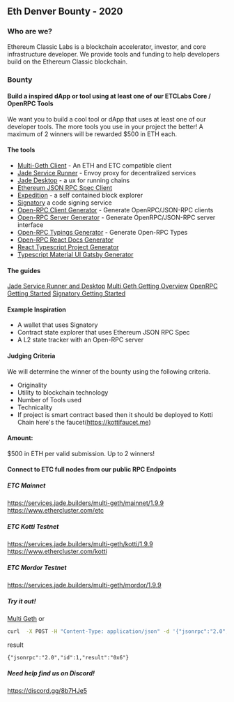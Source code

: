 ## Eth Denver Bounty - 2020

### Who are we?
Ethereum Classic Labs is a blockchain accelerator, investor, and core infrastructure developer. We provide tools and funding to help developers build on the Ethereum Classic blockchain.

### Bounty

#### Build a inspired dApp or tool using at least one of our ETCLabs Core / OpenRPC Tools
We want you to build a cool tool or dApp that uses at least one of our developer tools. The more tools you use in your project the better! A maximum of 2 winners will be rewarded $500 in ETH each.

#### The tools
* [Multi-Geth Client](https://multi-geth.org/) - An ETH and ETC compatible client
* [Jade Service Runner](https://github.com/etclabscore/jade-service-runner) - Envoy proxy for decentralized services
* [Jade Desktop](https://github.com/etclabscore/jade-desktop) - a ux for running chains
* [Ethereum JSON RPC Spec Client](https://github.com/etclabscore/ethereum-json-rpc-specification#clients)
* [Expedition](http://expedition.dev/) - a self contained block explorer
* [Signatory](http://signatory.dev/) a code signing service
* [Open-RPC Client Generator](https://github.com/open-rpc/generator-client) - Generate OpenRPC/JSON-RPC clients
* [Open-RPC Server Generator](https://github.com/open-rpc/server-js) - Generate OpenRPC/JSON-RPC server interface
* [Open-RPC Typings Generator](https://github.com/open-rpc/typings) - Generate Open-RPC Types
* [Open-RPC React Docs Generator](https://github.com/open-rpc/docs-react)
* [React Typescript Project Generator](https://github.com/etclabscore/pristine-typescript-react)
* [Typescript Material UI Gatsby Generator](https://github.com/etclabscore/pristine-typescript-gatsby-react-material-ui)

#### The guides
[Jade Service Runner and Desktop](https://jade.builders/getting-started/)
[Multi Geth Getting Overview](https://multi-geth.org/overview)
[OpenRPC Getting Started](https://open-rpc.org/getting-started)
[Signatory Getting Started](https://signatory.dev/getting-started)

#### Example Inspiration

* A wallet that uses Signatory
* Contract state explorer that uses Ethereum JSON RPC Spec
* A L2 state tracker with an Open-RPC server

#### Judging Criteria
We will determine the winner of the bounty using the following criteria.
* Originality
* Utility to blockchain technology
* Number of Tools used
* Technicality
* If project is smart contract based then it should be deployed to Kotti Chain here's the faucet(https://kottifaucet.me)

#### Amount: 
$500 in ETH per valid submission. Up to 2 winners!

#### Connect to ETC full nodes from our public RPC Endpoints
##### ETC Mainnet
https://services.jade.builders/multi-geth/mainnet/1.9.9
https://www.ethercluster.com/etc
##### ETC Kotti Testnet
https://services.jade.builders/multi-geth/kotti/1.9.9
https://www.ethercluster.com/kotti
##### ETC Mordor Testnet
https://services.jade.builders/multi-geth/mordor/1.9.9

##### Try it out!
[Multi Geth](https://multi-geth.org/api-documentation/)
or 
```sh
curl  -X POST -H "Content-Type: application/json" -d '{"jsonrpc":"2.0","method":"eth_chainId","params": [],"id":1}' https://services.jade.builders/multi-geth/kotti/1.9.9
```
result
```
{"jsonrpc":"2.0","id":1,"result":"0x6"}
```
##### Need help find us on Discord!
https://discord.gg/8b7HJe5


